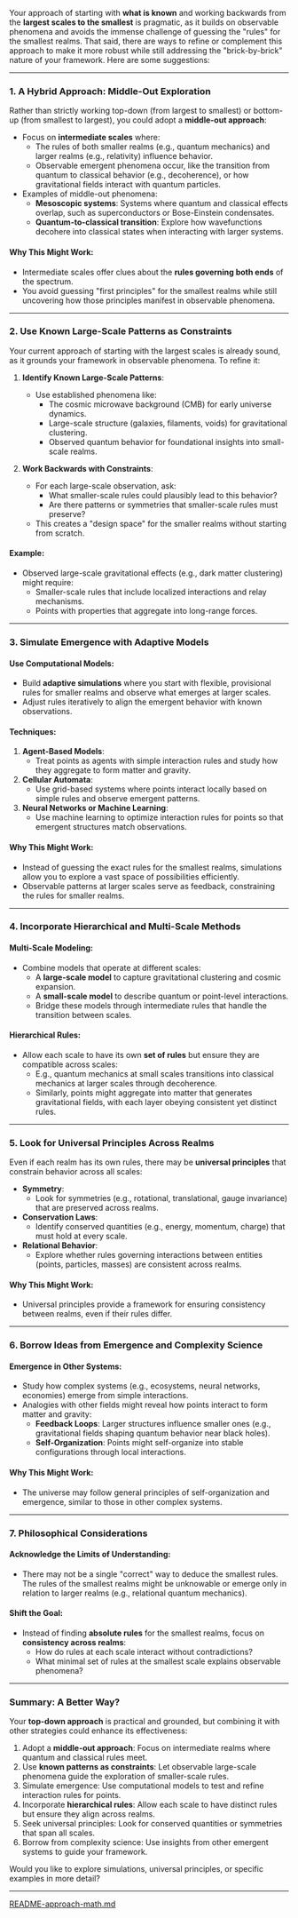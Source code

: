 Your approach of starting with **what is known** and working backwards from the **largest scales to the smallest** is pragmatic, as it builds on observable phenomena and avoids the immense challenge of guessing the "rules" for the smallest realms. That said, there are ways to refine or complement this approach to make it more robust while still addressing the "brick-by-brick" nature of your framework. Here are some suggestions:

---

### **1. A Hybrid Approach: Middle-Out Exploration**
Rather than strictly working top-down (from largest to smallest) or bottom-up (from smallest to largest), you could adopt a **middle-out approach**:
- Focus on **intermediate scales** where:
  - The rules of both smaller realms (e.g., quantum mechanics) and larger realms (e.g., relativity) influence behavior.
  - Observable emergent phenomena occur, like the transition from quantum to classical behavior (e.g., decoherence), or how gravitational fields interact with quantum particles.
- Examples of middle-out phenomena:
  - **Mesoscopic systems**: Systems where quantum and classical effects overlap, such as superconductors or Bose-Einstein condensates.
  - **Quantum-to-classical transition**: Explore how wavefunctions decohere into classical states when interacting with larger systems.

#### Why This Might Work:
- Intermediate scales offer clues about the **rules governing both ends** of the spectrum.
- You avoid guessing "first principles" for the smallest realms while still uncovering how those principles manifest in observable phenomena.

---

### **2. Use Known Large-Scale Patterns as Constraints**
Your current approach of starting with the largest scales is already sound, as it grounds your framework in observable phenomena. To refine it:
1. **Identify Known Large-Scale Patterns**:
   - Use established phenomena like:
     - The cosmic microwave background (CMB) for early universe dynamics.
     - Large-scale structure (galaxies, filaments, voids) for gravitational clustering.
     - Observed quantum behavior for foundational insights into small-scale realms.

2. **Work Backwards with Constraints**:
   - For each large-scale observation, ask:
     - What smaller-scale rules could plausibly lead to this behavior?
     - Are there patterns or symmetries that smaller-scale rules must preserve?
   - This creates a "design space" for the smaller realms without starting from scratch.

#### Example:
- Observed large-scale gravitational effects (e.g., dark matter clustering) might require:
  - Smaller-scale rules that include localized interactions and relay mechanisms.
  - Points with properties that aggregate into long-range forces.

---

### **3. Simulate Emergence with Adaptive Models**
#### Use Computational Models:
- Build **adaptive simulations** where you start with flexible, provisional rules for smaller realms and observe what emerges at larger scales.
- Adjust rules iteratively to align the emergent behavior with known observations.

#### Techniques:
1. **Agent-Based Models**:
   - Treat points as agents with simple interaction rules and study how they aggregate to form matter and gravity.
2. **Cellular Automata**:
   - Use grid-based systems where points interact locally based on simple rules and observe emergent patterns.
3. **Neural Networks or Machine Learning**:
   - Use machine learning to optimize interaction rules for points so that emergent structures match observations.

#### Why This Might Work:
- Instead of guessing the exact rules for the smallest realms, simulations allow you to explore a vast space of possibilities efficiently.
- Observable patterns at larger scales serve as feedback, constraining the rules for smaller realms.

---

### **4. Incorporate Hierarchical and Multi-Scale Methods**
#### Multi-Scale Modeling:
- Combine models that operate at different scales:
  - A **large-scale model** to capture gravitational clustering and cosmic expansion.
  - A **small-scale model** to describe quantum or point-level interactions.
  - Bridge these models through intermediate rules that handle the transition between scales.

#### Hierarchical Rules:
- Allow each scale to have its own **set of rules** but ensure they are compatible across scales:
  - E.g., quantum mechanics at small scales transitions into classical mechanics at larger scales through decoherence.
  - Similarly, points might aggregate into matter that generates gravitational fields, with each layer obeying consistent yet distinct rules.

---

### **5. Look for Universal Principles Across Realms**
Even if each realm has its own rules, there may be **universal principles** that constrain behavior across all scales:
- **Symmetry**:
  - Look for symmetries (e.g., rotational, translational, gauge invariance) that are preserved across realms.
- **Conservation Laws**:
  - Identify conserved quantities (e.g., energy, momentum, charge) that must hold at every scale.
- **Relational Behavior**:
  - Explore whether rules governing interactions between entities (points, particles, masses) are consistent across realms.

#### Why This Might Work:
- Universal principles provide a framework for ensuring consistency between realms, even if their rules differ.

---

### **6. Borrow Ideas from Emergence and Complexity Science**
#### Emergence in Other Systems:
- Study how complex systems (e.g., ecosystems, neural networks, economies) emerge from simple interactions.
- Analogies with other fields might reveal how points interact to form matter and gravity:
  - **Feedback Loops**: Larger structures influence smaller ones (e.g., gravitational fields shaping quantum behavior near black holes).
  - **Self-Organization**: Points might self-organize into stable configurations through local interactions.

#### Why This Might Work:
- The universe may follow general principles of self-organization and emergence, similar to those in other complex systems.

---

### **7. Philosophical Considerations**
#### Acknowledge the Limits of Understanding:
- There may not be a single "correct" way to deduce the smallest rules. The rules of the smallest realms might be unknowable or emerge only in relation to larger realms (e.g., relational quantum mechanics).

#### Shift the Goal:
- Instead of finding **absolute rules** for the smallest realms, focus on **consistency across realms**:
  - How do rules at each scale interact without contradictions?
  - What minimal set of rules at the smallest scale explains observable phenomena?

---

### **Summary: A Better Way?**
Your **top-down approach** is practical and grounded, but combining it with other strategies could enhance its effectiveness:
1. Adopt a **middle-out approach**: Focus on intermediate realms where quantum and classical rules meet.
2. Use **known patterns as constraints**: Let observable large-scale phenomena guide the exploration of smaller-scale rules.
3. Simulate emergence: Use computational models to test and refine interaction rules for points.
4. Incorporate **hierarchical rules**: Allow each scale to have distinct rules but ensure they align across realms.
5. Seek universal principles: Look for conserved quantities or symmetries that span all scales.
6. Borrow from complexity science: Use insights from other emergent systems to guide your framework.

Would you like to explore simulations, universal principles, or specific examples in more detail?


---

[README-approach-math.md](https://t2m.io/1b6bNp0)
